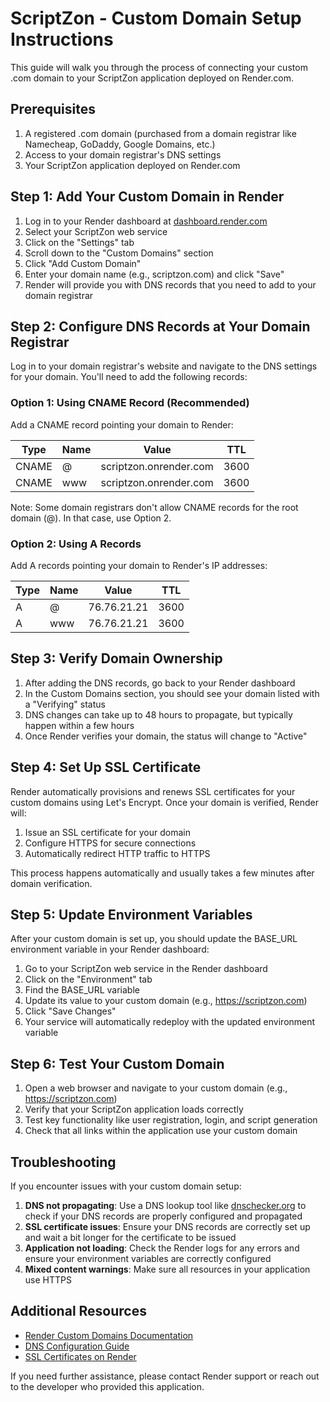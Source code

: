 # ScriptZon - Custom Domain Setup Instructions

This guide will walk you through the process of connecting your custom .com domain to your ScriptZon application deployed on Render.com.

## Prerequisites

1. A registered .com domain (purchased from a domain registrar like Namecheap, GoDaddy, Google Domains, etc.)
2. Access to your domain registrar's DNS settings
3. Your ScriptZon application deployed on Render.com

## Step 1: Add Your Custom Domain in Render

1. Log in to your Render dashboard at [dashboard.render.com](https://dashboard.render.com)
2. Select your ScriptZon web service
3. Click on the "Settings" tab
4. Scroll down to the "Custom Domains" section
5. Click "Add Custom Domain"
6. Enter your domain name (e.g., scriptzon.com) and click "Save"
7. Render will provide you with DNS records that you need to add to your domain registrar

## Step 2: Configure DNS Records at Your Domain Registrar

Log in to your domain registrar's website and navigate to the DNS settings for your domain. You'll need to add the following records:

### Option 1: Using CNAME Record (Recommended)

Add a CNAME record pointing your domain to Render:

| Type  | Name | Value                      | TTL    |
|-------|------|----------------------------|--------|
| CNAME | @    | scriptzon.onrender.com     | 3600   |
| CNAME | www  | scriptzon.onrender.com     | 3600   |

Note: Some domain registrars don't allow CNAME records for the root domain (@). In that case, use Option 2.

### Option 2: Using A Records

Add A records pointing your domain to Render's IP addresses:

| Type | Name | Value        | TTL    |
|------|------|--------------|--------|
| A    | @    | 76.76.21.21  | 3600   |
| A    | www  | 76.76.21.21  | 3600   |

## Step 3: Verify Domain Ownership

1. After adding the DNS records, go back to your Render dashboard
2. In the Custom Domains section, you should see your domain listed with a "Verifying" status
3. DNS changes can take up to 48 hours to propagate, but typically happen within a few hours
4. Once Render verifies your domain, the status will change to "Active"

## Step 4: Set Up SSL Certificate

Render automatically provisions and renews SSL certificates for your custom domains using Let's Encrypt. Once your domain is verified, Render will:

1. Issue an SSL certificate for your domain
2. Configure HTTPS for secure connections
3. Automatically redirect HTTP traffic to HTTPS

This process happens automatically and usually takes a few minutes after domain verification.

## Step 5: Update Environment Variables

After your custom domain is set up, you should update the BASE_URL environment variable in your Render dashboard:

1. Go to your ScriptZon web service in the Render dashboard
2. Click on the "Environment" tab
3. Find the BASE_URL variable
4. Update its value to your custom domain (e.g., https://scriptzon.com)
5. Click "Save Changes"
6. Your service will automatically redeploy with the updated environment variable

## Step 6: Test Your Custom Domain

1. Open a web browser and navigate to your custom domain (e.g., https://scriptzon.com)
2. Verify that your ScriptZon application loads correctly
3. Test key functionality like user registration, login, and script generation
4. Check that all links within the application use your custom domain

## Troubleshooting

If you encounter issues with your custom domain setup:

1. **DNS not propagating**: Use a DNS lookup tool like [dnschecker.org](https://dnschecker.org) to check if your DNS records are properly configured and propagated
2. **SSL certificate issues**: Ensure your DNS records are correctly set up and wait a bit longer for the certificate to be issued
3. **Application not loading**: Check the Render logs for any errors and ensure your environment variables are correctly configured
4. **Mixed content warnings**: Make sure all resources in your application use HTTPS

## Additional Resources

- [Render Custom Domains Documentation](https://render.com/docs/custom-domains)
- [DNS Configuration Guide](https://render.com/docs/dns)
- [SSL Certificates on Render](https://render.com/docs/ssl)

If you need further assistance, please contact Render support or reach out to the developer who provided this application.
